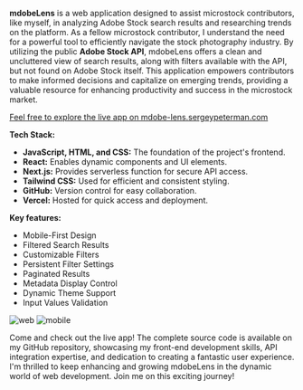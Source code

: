**mdobeLens** is a web application designed to assist microstock contributors, like myself, in analyzing Adobe Stock search results and researching trends on the platform. As a fellow microstock contributor, I understand the need for a powerful tool to efficiently navigate the stock photography industry. By utilizing the public **Adobe Stock API**, mdobeLens offers a clean and uncluttered view of search results, along with filters available with the API, but not found on Adobe Stock itself. This application empowers contributors to make informed decisions and capitalize on emerging trends, providing a valuable resource for enhancing productivity and success in the microstock market.

[Feel free to explore the live app on mdobe-lens.sergeypeterman.com](https://mdobe-lens.sergeypeterman.com/)

**Tech Stack:**
- **JavaScript, HTML, and CSS:** The foundation of the project's frontend.
- **React:** Enables dynamic components and UI elements.
- **Next.js:** Provides serverless function for secure API access.
- **Tailwind CSS:** Used for efficient and consistent styling.
- **GitHub:** Version control for easy collaboration.
- **Vercel:** Hosted for quick access and deployment.

**Key features:**
- Mobile-First Design
- Filtered Search Results
- Customizable Filters
- Persistent Filter Settings
- Paginated Results
- Metadata Display Control
- Dynamic Theme Support
- Input Values Validation

![web](https://github.com/sergeypeterman/mdobe-lens/assets/112394347/f30a8b5c-e8ea-4fb0-98b5-d756d1e76cbe)
![mobile](https://github.com/sergeypeterman/mdobe-lens/assets/112394347/9bfae786-2558-49f4-a361-d065fd2945a7)

Come and check out the live app! The complete source code is available on my GitHub repository, showcasing my front-end development skills, API integration expertise, and dedication to creating a fantastic user experience. I'm thrilled to keep enhancing and growing mdobeLens in the dynamic world of web development. Join me on this exciting journey!
